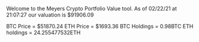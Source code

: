 Welcome to the Meyers Crypto Portfolio Value tool. 
As of 02/22/21 at 21:07:27 our valuation is $91906.09 

BTC Price = $51870.24
 ETH Price = $1693.36
BTC Holdings = 0.98BTC
 ETH holdings = 24.255477532ETH 
